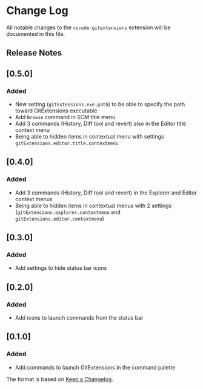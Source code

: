 # Change Log
All notable changes to the `vscode-gitextensions` extension will be documented in this file.

## Release Notes
## [0.5.0]
### Added
- New setting (`gitExtensions.exe.path`) to be able to specify the path toward GitExtensions executable
- Add `Browse` command in SCM title menu
- Add 3 commands (History, Diff tool and revert) also in the Editor title context menu
- Being able to hidden items in contextual menu with settings `gitExtensions.editor.title.contextmenu`

## [0.4.0]
### Added
- Add 3 commands (History, Diff tool and revert) in the Explorer and Editor context menus
- Being able to hidden items in contextual menus with 2 settings (`gitExtensions.explorer.contextmenu` and `gitExtensions.editor.contextmenu`)

## [0.3.0]
### Added
- Add settings to hide status bar icons

## [0.2.0]
### Added
- Add icons to launch commands from the status bar

## [0.1.0]
### Added
- Add commands to launch GitExtensions in the command palette


The format is based on [Keep a Changelog](http://keepachangelog.com/).
